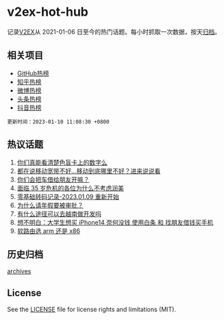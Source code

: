 # v2ex-hot-hub

 记录[V2EX](https://www.v2ex.com/)从 2021-01-06 日至今的热门话题。每小时抓取一次数据，按天[归档](archives)。
 
 ## 相关项目

- [GitHub热榜](https://github.com/snaildev/github-hot-hub)
- [知乎热榜](https://github.com/snaildev/zhihu-hot-hub)
- [微博热榜](https://github.com/snaildev/weibo-hot-hub)
- [头条热榜](https://github.com/snaildev/toutiao-hot-hub)
- [抖音热榜](https://github.com/snaildev/douyin-hot-hub)


 `更新时间：2023-01-10 11:08:30 +0800`

## 热议话题

1. [你们真能看清楚色盲卡上的数字么](https://www.v2ex.com/t/907617)
1. [都在说移动宽带不好...移动到底哪里不好？进来说说看](https://www.v2ex.com/t/907577)
1. [你们会把车借给朋友开嘛？](https://www.v2ex.com/t/907574)
1. [面临 35 岁危机的各位为什么不考虑润美](https://www.v2ex.com/t/907682)
1. [零基础转码记录-2023.01.09 重新开始](https://www.v2ex.com/t/907584)
1. [为什么请年假要被审批？](https://www.v2ex.com/t/907571)
1. [有什么途径可以去越南做开发吗](https://www.v2ex.com/t/907667)
1. [想不明白：大学生想买 iPhone14 奈何没钱 使用白条 和 找朋友借钱买手机](https://www.v2ex.com/t/907717)
1. [软路由选 arm 还是 x86](https://www.v2ex.com/t/907656)

## 历史归档

[archives](archives)

## License

See the [LICENSE](LICENSE) file for license rights and limitations (MIT).

